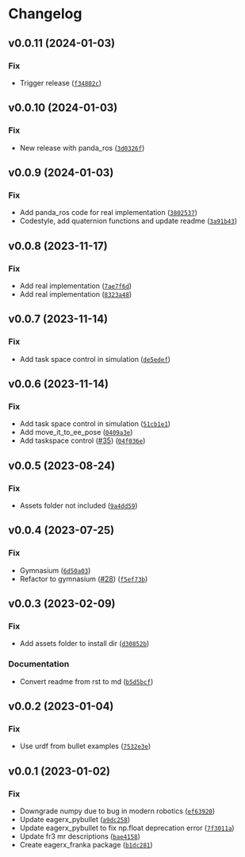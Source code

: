 # Changelog

<!--next-version-placeholder-->

## v0.0.11 (2024-01-03)

### Fix

* Trigger release ([`f34802c`](https://github.com/eager-dev/eagerx_franka/commit/f34802c743f1ca2949cfbcb79d843f29bc669d25))

## v0.0.10 (2024-01-03)

### Fix

* New release with panda_ros ([`3d0326f`](https://github.com/eager-dev/eagerx_franka/commit/3d0326f0efc37978705db4af8b41634f8d03ecda))

## v0.0.9 (2024-01-03)

### Fix

* Add panda_ros code for real implementation ([`3802537`](https://github.com/eager-dev/eagerx_franka/commit/3802537ca5698c8fa1cb3d5999135557ea9fce6f))
* Codestyle, add quaternion functions and update readme ([`3a91b43`](https://github.com/eager-dev/eagerx_franka/commit/3a91b43786eaed809657a34546a259361053398a))

## v0.0.8 (2023-11-17)

### Fix

* Add real implementation ([`7ae7f6d`](https://github.com/eager-dev/eagerx_franka/commit/7ae7f6dca32dd9bdef4f213c6248d405d8401764))
* Add real implementation ([`8323a48`](https://github.com/eager-dev/eagerx_franka/commit/8323a48f6478c0551683942aa6ae06b60f85a44f))

## v0.0.7 (2023-11-14)

### Fix

* Add task space control in simulation ([`de5edef`](https://github.com/eager-dev/eagerx_franka/commit/de5edefc6a6de9c3428495b986dea6846bd32580))

## v0.0.6 (2023-11-14)

### Fix

* Add task space control in simulation ([`51cb1e1`](https://github.com/eager-dev/eagerx_franka/commit/51cb1e1e043a5da21b06565b238bc0d7b9fbb816))
* Add move_it_to_ee_pose ([`0409a3e`](https://github.com/eager-dev/eagerx_franka/commit/0409a3e2bab1800e7d9fd4eef529e3838cd6be51))
* Add taskspace control ([#35](https://github.com/eager-dev/eagerx_franka/issues/35)) ([`04f036e`](https://github.com/eager-dev/eagerx_franka/commit/04f036ed1061528b0973840f02c7af9049ad11ba))

## v0.0.5 (2023-08-24)

### Fix

* Assets folder not included ([`9a4dd59`](https://github.com/eager-dev/eagerx_franka/commit/9a4dd595809e37c668e6bcb5b71bce686e4807e8))

## v0.0.4 (2023-07-25)

### Fix

* Gymnasium ([`6d50a03`](https://github.com/eager-dev/eagerx_franka/commit/6d50a032e61b623ca1ca535dda842d0ef9f6f452))
* Refactor to gymnasium ([#28](https://github.com/eager-dev/eagerx_franka/issues/28)) ([`f5ef73b`](https://github.com/eager-dev/eagerx_franka/commit/f5ef73b8514c64bd9e5d265d8e093feb771d68fb))

## v0.0.3 (2023-02-09)
### Fix
* Add assets folder to install dir ([`d30852b`](https://github.com/eager-dev/eagerx_franka/commit/d30852b675a217d46c3a85652d297727e6d2ff33))

### Documentation
* Convert readme from rst to md ([`b5d5bcf`](https://github.com/eager-dev/eagerx_franka/commit/b5d5bcf0205913371724120e404d56806d11e840))

## v0.0.2 (2023-01-04)
### Fix
* Use urdf from bullet examples ([`7532e3e`](https://github.com/eager-dev/eagerx_franka/commit/7532e3ee3a08bbbe01e6ad4681a847e4dee1331e))

## v0.0.1 (2023-01-02)
### Fix
* Downgrade numpy due to bug in modern robotics ([`ef63920`](https://github.com/eager-dev/eagerx_franka/commit/ef63920df2a5e2557aea721bb75a715e2eb23bd3))
* Update eagerx_pybullet ([`a9dc258`](https://github.com/eager-dev/eagerx_franka/commit/a9dc2581d66a812035326a6ffba98586b34f0304))
* Update eagerx_pybullet to fix np.float deprecation error ([`7f3011a`](https://github.com/eager-dev/eagerx_franka/commit/7f3011a2aceb7d9a5b99582a6e3c305b2a60d48d))
* Update fr3 mr descriptions ([`bae4158`](https://github.com/eager-dev/eagerx_franka/commit/bae41585b70dac8583badb5231c4642c450c942c))
* Create eagerx_franka package ([`b1dc281`](https://github.com/eager-dev/eagerx_franka/commit/b1dc28131c328fb73af439af9a0d95db25ee57ae))
